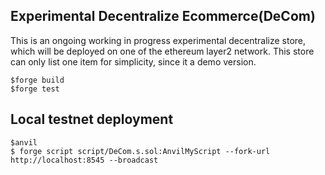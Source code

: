 ## Experimental Decentralize Ecommerce(DeCom)

This is an ongoing working in progress experimental decentralize store, which will be deployed on one of the ethereum layer2 network. This store can only list one item for simplicity, since it a demo version. 

```
$forge build
$forge test
```

## Local testnet deployment

```
$anvil
$ forge script script/DeCom.s.sol:AnvilMyScript --fork-url http://localhost:8545 --broadcast
```









